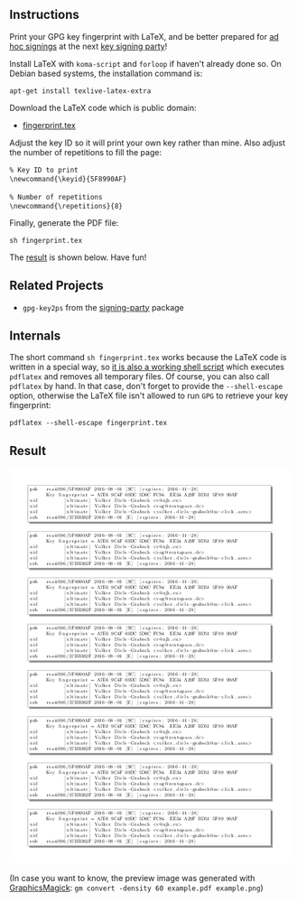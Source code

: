 ## Instructions

Print your GPG key fingerprint with LaTeX, and be better prepared for
[ad hoc signings](http://keysigning.org/methods/adhoc) at the next
[key signing party](https://en.wikipedia.org/wiki/Key_signing_party)!

Install LaTeX with <code>koma-script</code> and <code>forloop</code>
if haven't already done so.  On Debian based systems, the installation
command is:

```
apt-get install texlive-latex-extra
```

Download the LaTeX code which is public domain:

* [fingerprint.tex](fingerprint.tex)

Adjust the key ID so it will print your own key rather than mine.
Also adjust the number of repetitions to fill the page:

```
% Key ID to print
\newcommand{\keyid}{5F8990AF}

% Number of repetitions
\newcommand{\repetitions}{8}
```

Finally, generate the PDF file:

```
sh fingerprint.tex
```

The [result](#result) is shown below. Have fun!

## Related Projects

* `gpg-key2ps` from the [signing-party](https://packages.debian.org/sid/signing-party) package

## Internals

The short command `sh fingerprint.tex` works because the LaTeX code is
written in a special way, so
[it is also a working shell script](http://www.profv.de/literate-programming/)
which executes `pdflatex` and removes all temporary files.
Of course, you can also call `pdflatex` by hand. In that case, don't
forget to provide the `--shell-escape` option, otherwise the LaTeX file
isn't allowed to run `GPG` to retrieve your key fingerprint:

```
pdflatex --shell-escape fingerprint.tex
```

## Result

[![example.png](example.png)](example.pdf)

(In case you want to know, the preview image was generated with
[GraphicsMagick](http://www.graphicsmagick.org/):
`gm convert -density 60 example.pdf example.png`)

